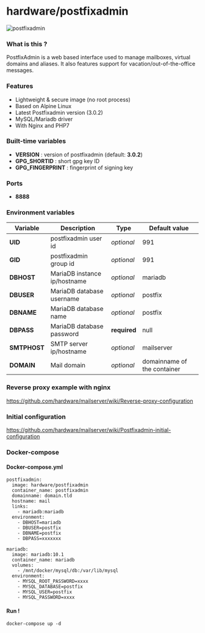 # hardware/postfixadmin

![postfixadmin](http://i.imgur.com/UCtvKHR.png "postfixadmin")

### What is this ?

PostfixAdmin is a web based interface used to manage mailboxes, virtual domains and aliases. It also features support for vacation/out-of-the-office messages.

### Features

- Lightweight & secure image (no root process)
- Based on Alpine Linux
- Latest Postfixadmin version (3.0.2)
- MySQL/Mariadb driver
- With Nginx and PHP7

### Built-time variables

- **VERSION** : version of postfixadmin (default: **3.0.2**)
- **GPG_SHORTID** : short gpg key ID
- **GPG_FINGERPRINT** : fingerprint of signing key

### Ports

- **8888**

### Environment variables

| Variable | Description | Type | Default value |
| -------- | ----------- | ---- | ------------- |
| **UID** | postfixadmin user id | *optional* | 991
| **GID** | postfixadmin group id | *optional* | 991
| **DBHOST** | MariaDB instance ip/hostname | *optional* | mariadb
| **DBUSER** | MariaDB database username | *optional* | postfix
| **DBNAME** | MariaDB database name | *optional* | postfix
| **DBPASS** | MariaDB database password | **required** | null
| **SMTPHOST** | SMTP server ip/hostname | *optional* | mailserver
| **DOMAIN** | Mail domain | *optional* | domainname of the container

### Reverse proxy example with nginx

https://github.com/hardware/mailserver/wiki/Reverse-proxy-configuration

### Initial configuration

https://github.com/hardware/mailserver/wiki/Postfixadmin-initial-configuration

### Docker-compose

#### Docker-compose.yml

```
postfixadmin:
  image: hardware/postfixadmin
  container_name: postfixadmin
  domainname: domain.tld
  hostname: mail
  links:
    - mariadb:mariadb
  environment:
    - DBHOST=mariadb
    - DBUSER=postfix
    - DBNAME=postfix
    - DBPASS=xxxxxxx

mariadb:
  image: mariadb:10.1
  container_name: mariadb
  volumes:
    - /mnt/docker/mysql/db:/var/lib/mysql
  environment:
    - MYSQL_ROOT_PASSWORD=xxxx
    - MYSQL_DATABASE=postfix
    - MYSQL_USER=postfix
    - MYSQL_PASSWORD=xxxx
```

#### Run !

```
docker-compose up -d
```
